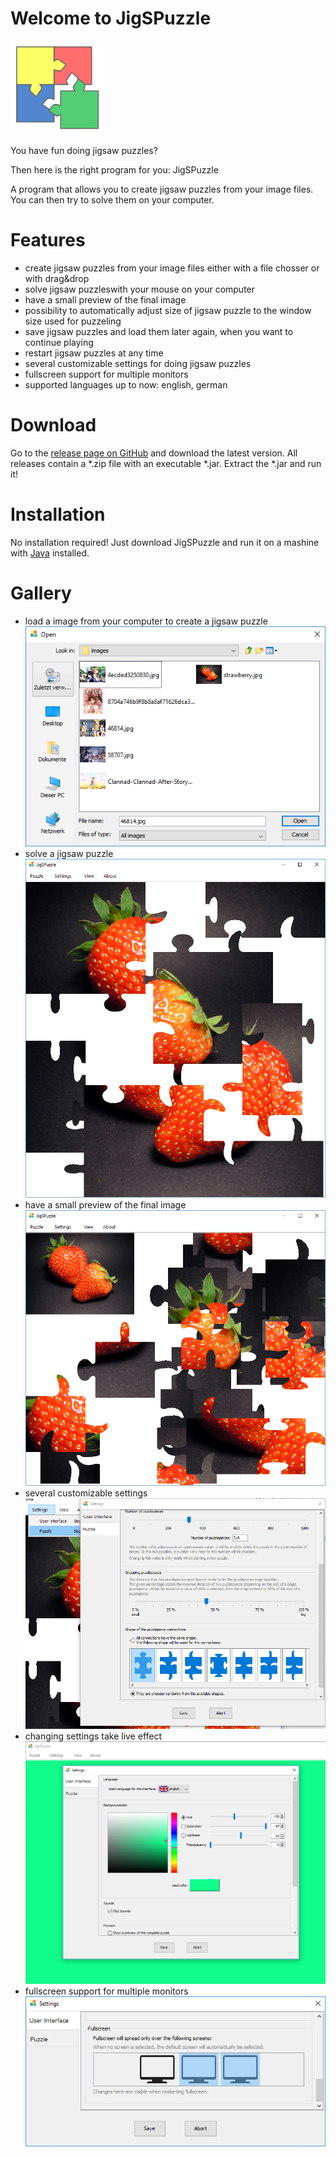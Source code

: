 # Welcome to JigSPuzzle

<img src="https://github.com/RoseTec/JigSPuzzle/blob/master/src/main/resources/images/icon.png?raw=true" height="150" width="150" />

You have fun doing jigsaw puzzles?

Then here is the right program for you: JigSPuzzle

A program that allows you to create jigsaw puzzles from your image files. You can then try to solve them on your computer.

# Features

- create jigsaw puzzles from your image files either with a file chosser or with drag&drop
- solve jigsaw puzzleswith your mouse on your computer
- have a small preview of the final image
- possibility to automatically adjust size of jigsaw puzzle to the window size used for puzzeling
- save jigsaw puzzles and load them later again, when you want to continue playing
- restart jigsaw puzzles at any time
- several customizable settings for doing jigsaw puzzles
- fullscreen support for multiple monitors
- supported languages up to now: english, german

# Download
Go to the [release page on GitHub](https://github.com/RoseTec/JigSPuzzle/releases) and download the latest version. All releases contain a \*.zip file with an executable \*.jar. Extract the \*.jar and run it!

# Installation
No installation required! Just download JigSPuzzle and run it on a mashine with [Java](https://java.com/download/) installed.

# Gallery
- load a image from your computer to create a jigsaw puzzle<br/>![load](_images/loading.png)
- solve a jigsaw puzzle<br/>![jigsaw](_images/main.png)
- have a small preview of the final image<br/>![preview](_images/preview.png)
- several customizable settings<br/>![custom settings](_images/settings_puzzle.png)
- changing settings take live effect<br/>![live changes](_images/settings_live_change.png)
- fullscreen support for multiple monitors<br/>![multiple monitors](_images/fullscreen.png)
